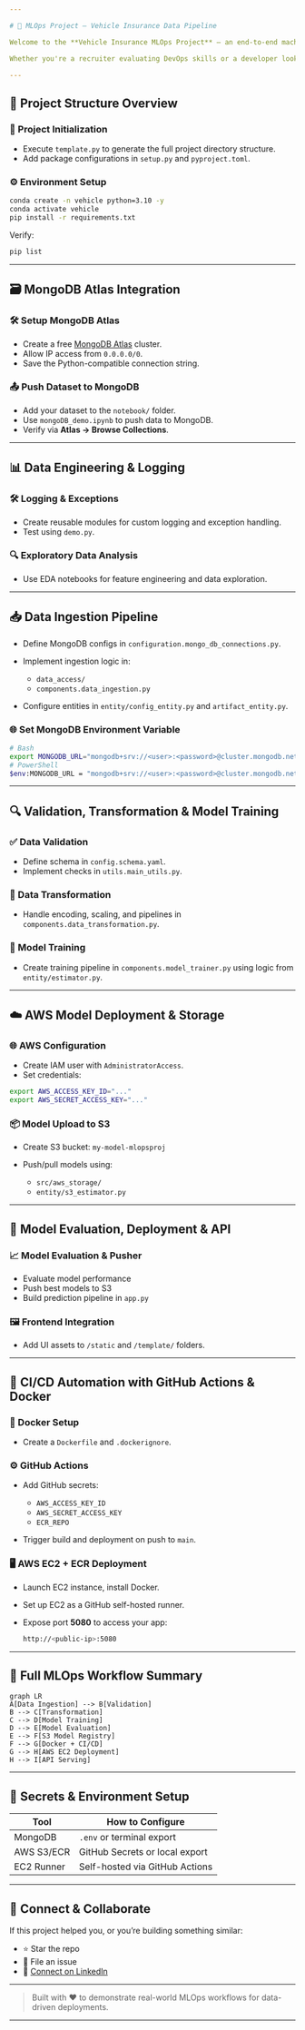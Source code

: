 ```yaml
---

# 🚗 MLOps Project – Vehicle Insurance Data Pipeline

Welcome to the **Vehicle Insurance MLOps Project** – an end-to-end machine learning pipeline designed to demonstrate real-world data processing, model deployment, and production automation. This project showcases a robust architecture using modern tools like **MongoDB**, **AWS**, **Docker**, and **GitHub Actions** to streamline the entire ML lifecycle — from data ingestion to deployment.

Whether you're a recruiter evaluating DevOps skills or a developer looking to learn MLOps hands-on, you're in the right place. 👇

---
```


## 📂 Project Structure Overview

### 🧱 Project Initialization

* Execute `template.py` to generate the full project directory structure.
* Add package configurations in `setup.py` and `pyproject.toml`.

### ⚙️ Environment Setup

```bash
conda create -n vehicle python=3.10 -y
conda activate vehicle
pip install -r requirements.txt
```

Verify:

```bash
pip list
```

---

## 🗃️ MongoDB Atlas Integration

### 🛠️ Setup MongoDB Atlas

* Create a free [MongoDB Atlas](https://www.mongodb.com/cloud/atlas) cluster.
* Allow IP access from `0.0.0.0/0`.
* Save the Python-compatible connection string.

### 📤 Push Dataset to MongoDB

* Add your dataset to the `notebook/` folder.
* Use `mongoDB_demo.ipynb` to push data to MongoDB.
* Verify via **Atlas → Browse Collections**.

---

## 📊 Data Engineering & Logging

### 🛠️ Logging & Exceptions

* Create reusable modules for custom logging and exception handling.
* Test using `demo.py`.

### 🔍 Exploratory Data Analysis

* Use EDA notebooks for feature engineering and data exploration.

---

## 📥 Data Ingestion Pipeline

* Define MongoDB configs in `configuration.mongo_db_connections.py`.
* Implement ingestion logic in:

  * `data_access/`
  * `components.data_ingestion.py`
* Configure entities in `entity/config_entity.py` and `artifact_entity.py`.

### 🌐 Set MongoDB Environment Variable

```bash
# Bash
export MONGODB_URL="mongodb+srv://<user>:<password>@cluster.mongodb.net/..."
# PowerShell
$env:MONGODB_URL = "mongodb+srv://<user>:<password>@cluster.mongodb.net/..."
```

---

## 🔍 Validation, Transformation & Model Training

### ✅ Data Validation

* Define schema in `config.schema.yaml`.
* Implement checks in `utils.main_utils.py`.

### 🔄 Data Transformation

* Handle encoding, scaling, and pipelines in `components.data_transformation.py`.

### 🧠 Model Training

* Create training pipeline in `components.model_trainer.py` using logic from `entity/estimator.py`.

---

## ☁️ AWS Model Deployment & Storage

### 🌐 AWS Configuration

* Create IAM user with `AdministratorAccess`.
* Set credentials:

```bash
export AWS_ACCESS_KEY_ID="..."
export AWS_SECRET_ACCESS_KEY="..."
```

### 📦 Model Upload to S3

* Create S3 bucket: `my-model-mlopsproj`
* Push/pull models using:

  * `src/aws_storage/`
  * `entity/s3_estimator.py`

---

## 🚀 Model Evaluation, Deployment & API

### 📈 Model Evaluation & Pusher

* Evaluate model performance
* Push best models to S3
* Build prediction pipeline in `app.py`

### 🖼️ Frontend Integration

* Add UI assets to `/static` and `/template/` folders.

---

## 🔄 CI/CD Automation with GitHub Actions & Docker

### 🐳 Docker Setup

* Create a `Dockerfile` and `.dockerignore`.

### ⚙️ GitHub Actions

* Add GitHub secrets:

  * `AWS_ACCESS_KEY_ID`
  * `AWS_SECRET_ACCESS_KEY`
  * `ECR_REPO`
* Trigger build and deployment on push to `main`.

### 🖥️ AWS EC2 + ECR Deployment

* Launch EC2 instance, install Docker.
* Set up EC2 as a GitHub self-hosted runner.
* Expose port **5080** to access your app:

  ```bash
  http://<public-ip>:5080
  ```

---

## 📌 Full MLOps Workflow Summary

```mermaid
graph LR
A[Data Ingestion] --> B[Validation]
B --> C[Transformation]
C --> D[Model Training]
D --> E[Model Evaluation]
E --> F[S3 Model Registry]
F --> G[Docker + CI/CD]
G --> H[AWS EC2 Deployment]
H --> I[API Serving]
```

---

## 🔐 Secrets & Environment Setup

| Tool       | How to Configure               |
| ---------- | ------------------------------ |
| MongoDB    | `.env` or terminal export      |
| AWS S3/ECR | GitHub Secrets or local export |
| EC2 Runner | Self-hosted via GitHub Actions |

---

## 🙌 Connect & Collaborate

If this project helped you, or you’re building something similar:

* ⭐ Star the repo
* 🐛 File an issue
* 🤝 [Connect on LinkedIn](https://www.linkedin.com/in/gouravmishra121)

---

> Built with ❤️ to demonstrate real-world MLOps workflows for data-driven deployments.

---
